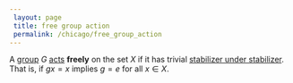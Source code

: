 ```yaml
---
 layout: page
 title: free group action
 permalink: /chicago/free_group_action
---
```

A [group](https://mathgloss.github.io/MathGloss/chicago/group) $G$ [acts](https://mathgloss.github.io/MathGloss/chicago/group_action) **freely** on the set $X$ if it has trivial [stabilizer under stabilizer](https://mathgloss.github.io/MathGloss/chicago/stabilizer_under_group_action). That is, if $gx=x$ implies $g=e$ for all $x\in X$.

